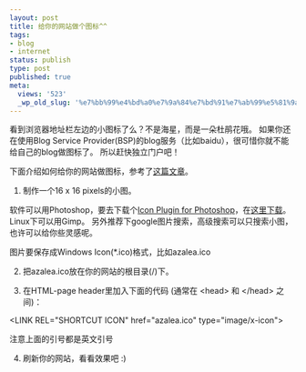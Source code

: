 ```yaml
---
layout: post
title: 给你的网站做个图标^^
tags:
- blog
- internet
status: publish
type: post
published: true
meta:
  views: '523'
  _wp_old_slug: '%e7%bb%99%e4%bd%a0%e7%9a%84%e7%bd%91%e7%ab%99%e5%81%9a%e4%b8%aa%e5%9b%be%e6%a0%87'
---
```

看到浏览器地址栏左边的小图标了么？不是海星，而是一朵杜鹃花哦。
如果你还在使用Blog Service Provider(BSP)的blog服务（比如baidu），很可惜你就不能给自己的blog做图标了。
所以赶快独立门户吧！

下面介绍如何给你的网站做图标，参考了<a href="http://www.aha-soft.com/faq/make_website_icon.htm" target="_blank">这篇文章</a>。

1. 制作一个16 x 16 pixels的小图。

软件可以用Photoshop，要去下载个<a href="http://www.sibcode.com/icon-plugin/">Icon Plugin for Photoshop</a>，在<a href="http://www.sibcode.com/icon-plugin/" target="_blank">这里下载</a>。
Linux下可以用Gimp。
另外推荐下google图片搜索，高级搜索可以只搜索小图，也许可以给你些灵感呢。

图片要保存成Windows Icon(*.ico)格式，比如azalea.ico

2. 把azalea.ico放在你的网站的根目录(/)下。

3. 在HTML-page header里加入下面的代码 (通常在 &lt;head&gt; 和 &lt;/head&gt; 之间)：

&lt;LINK REL="SHORTCUT ICON" href="azalea.ico" type="image/x-icon"&gt;

注意上面的引号都是英文引号

4. 刷新你的网站，看看效果吧 :)
